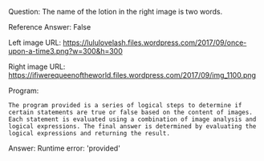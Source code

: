 Question: The name of the lotion in the right image is two words.

Reference Answer: False

Left image URL: https://lululovelash.files.wordpress.com/2017/09/once-upon-a-time3.png?w=300&h=300

Right image URL: https://ifiwerequeenoftheworld.files.wordpress.com/2017/09/img_1100.png

Program:

```
The program provided is a series of logical steps to determine if certain statements are true or false based on the content of images. Each statement is evaluated using a combination of image analysis and logical expressions. The final answer is determined by evaluating the logical expressions and returning the result.
```
Answer: Runtime error: 'provided'

